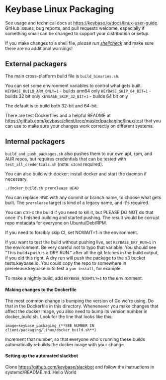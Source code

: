 # Keybase Linux Packaging
See usage and technical docs at https://keybase.io/docs/linux-user-guide.
GitHub issues, bug reports, and pull requests welcome, especially if something
small can be changed to support your distribution or setup.

If you make changes to a shell file, *please run
[shellcheck](https://www.shellcheck.net/)* and make sure there are no
additional warnings!

## External packagers
The main cross-platform build file is `build_binaries.sh`.

You can set some environment variables to control what gets built.
`KEYBASE_BUILD_ARM_ONLY=1` - builds arm64 only
`KEYBASE_SKIP_64_BIT=1` - builds 32 bit only
`KEYBASE_SKIP_32_BIT=1` - builds 64 bit only

The default is to build both 32-bit and 64-bit.

There are test Dockerfiles and a helpful README at
https://github.com/keybase/client/tree/master/packaging/linux/test that you can
use to make sure your changes work correctly on different systems.

## Internal packagers
`build_and_push_packages.sh` also pushes them to our own apt, rpm, and AUR
repos, but requires credentials that can be tested with `test_all_credentials.sh`
(note: `s3cmd` required).

You can also build with docker: install docker and start the daemon if necessary.

```bash
./docker_build.sh prerelease HEAD
```

You can replace `HEAD` with any commit or branch name, to
choose what gets built. The `prerelease` target is kind of a legacy
name, and it's required.

You can ctrl-c the build if you need to kill it, but PLEASE DO NOT do
that once it's finished building and started pushing. The result would
be corrupt repo metadata for everyone on Ubuntu/Deb/RPM.

If you need to forcibly skip CI, set NOWAIT=1 in the environment.

If you want to test the build without pushing live, set `KEYBASE_DRY_RUN=1` in
the environment. Be very careful not to typo that variable. You should see
"This build+push is a DRY RUN." after all the git fetches in the build output,
if you did this right. A dry run will push the package to the s3 bucket
tests.keybase.io.  You could copy the repo to somewhere in
prerelease.keybase.io to test a `yum install`, for example.

To make a nightly build, add `KEYBASE_NIGHTLY=1` to the environment.

#### Making changes to the Dockerfile
The most common change is bumping the version of Go we're using. Do that
in the Dockerfile in this directory. Whenenever you make changes that
affect the docker image, you also need to bump its version number in
docker_build.sh. Look for the line that looks like this:

    image=keybase_packaging_{**SEE NUMBER IN client/packaging/linux/docker_build.sh**}

Increment that number, so that everyone who's running these builds
automatically rebuilds the docker image with your change.

#### Setting up the automated slackbot
Clone https://github.com/keybase/slackbot and follow the instructions in
systemd/README.md.
Hello World

